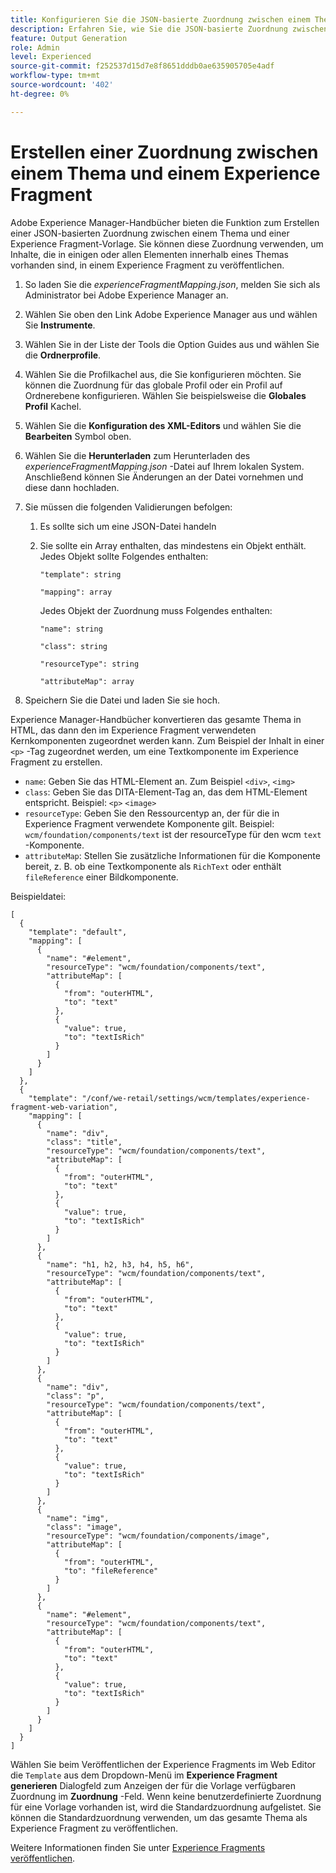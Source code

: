 ```yaml
---
title: Konfigurieren Sie die JSON-basierte Zuordnung zwischen einem Thema und einer Experience Fragment-Vorlage.
description: Erfahren Sie, wie Sie die JSON-basierte Zuordnung zwischen einem Thema und einer Experience Fragment-Vorlage konfigurieren.
feature: Output Generation
role: Admin
level: Experienced
source-git-commit: f252537d15d7e8f8651dddb0ae635905705e4adf
workflow-type: tm+mt
source-wordcount: '402'
ht-degree: 0%

---
```


# Erstellen einer Zuordnung zwischen einem Thema und einem Experience Fragment

Adobe Experience Manager-Handbücher bieten die Funktion zum Erstellen einer JSON-basierten Zuordnung zwischen einem Thema und einer Experience Fragment-Vorlage. Sie können diese Zuordnung verwenden, um Inhalte, die in einigen oder allen Elementen innerhalb eines Themas vorhanden sind, in einem Experience Fragment zu veröffentlichen.

1. So laden Sie die *experienceFragmentMapping.json*, melden Sie sich als Administrator bei Adobe Experience Manager an.
1. Wählen Sie oben den Link Adobe Experience Manager aus und wählen Sie **Instrumente**.
1. Wählen Sie in der Liste der Tools die Option Guides aus und wählen Sie die **Ordnerprofile**.
1. Wählen Sie die Profilkachel aus, die Sie konfigurieren möchten. Sie können die Zuordnung für das globale Profil oder ein Profil auf Ordnerebene konfigurieren. Wählen Sie beispielsweise die **Globales Profil** Kachel.
1. Wählen Sie die **Konfiguration des XML-Editors** und wählen Sie die **Bearbeiten** Symbol oben.
1. Wählen Sie die **Herunterladen** zum Herunterladen des *experienceFragmentMapping.json*  -Datei auf Ihrem lokalen System. Anschließend können Sie Änderungen an der Datei vornehmen und diese dann hochladen.

1. Sie müssen die folgenden Validierungen befolgen:

   1. Es sollte sich um eine JSON-Datei handeln
   2. Sie sollte ein Array enthalten, das mindestens ein Objekt enthält. Jedes Objekt sollte Folgendes enthalten:


      `"template": string `

      `"mapping": array`

      Jedes Objekt der Zuordnung muss Folgendes enthalten:

      `"name": string`

      `"class": string`

      `"resourceType": string`

      `"attributeMap": array`


1. Speichern Sie die Datei und laden Sie sie hoch.

Experience Manager-Handbücher konvertieren das gesamte Thema in HTML, das dann den im Experience Fragment verwendeten Kernkomponenten zugeordnet werden kann. Zum Beispiel der Inhalt in einer `<p>` -Tag zugeordnet werden, um eine Textkomponente im Experience Fragment zu erstellen.
* `name`: Geben Sie das HTML-Element an. Zum Beispiel `<div>`, `<img>`
* `class`: Geben Sie das DITA-Element-Tag an, das dem HTML-Element entspricht. Beispiel: `<p>` `<image>`
* `resourceType`: Geben Sie den Ressourcentyp an, der für die in Experience Fragment verwendete Komponente gilt. Beispiel: `wcm/foundation/components/text` ist der resourceType für den wcm `text` -Komponente.
* `attributeMap`: Stellen Sie zusätzliche Informationen für die Komponente bereit, z. B. ob eine Textkomponente als `RichText` oder enthält `fileReference` einer Bildkomponente.




Beispieldatei:

```
[
  {
    "template": "default",
    "mapping": [
      {
        "name": "#element",
        "resourceType": "wcm/foundation/components/text",
        "attributeMap": [
          {
            "from": "outerHTML",
            "to": "text"
          },
          {
            "value": true,
            "to": "textIsRich"
          }
        ]
      }
    ]
  },
  {
    "template": "/conf/we-retail/settings/wcm/templates/experience-fragment-web-variation",
    "mapping": [
      {
        "name": "div",
        "class": "title",
        "resourceType": "wcm/foundation/components/text",
        "attributeMap": [
          {
            "from": "outerHTML",
            "to": "text"
          },
          {
            "value": true,
            "to": "textIsRich"
          }
        ]
      },
      {
        "name": "h1, h2, h3, h4, h5, h6",
        "resourceType": "wcm/foundation/components/text",
        "attributeMap": [
          {
            "from": "outerHTML",
            "to": "text"
          },
          {
            "value": true,
            "to": "textIsRich"
          }
        ]
      },
      {
        "name": "div",
        "class": "p",
        "resourceType": "wcm/foundation/components/text",
        "attributeMap": [
          {
            "from": "outerHTML",
            "to": "text"
          },
          {
            "value": true,
            "to": "textIsRich"
          }
        ]
      },
      {
        "name": "img",
        "class": "image",
        "resourceType": "wcm/foundation/components/image",
        "attributeMap": [
          {
            "from": "outerHTML",
            "to": "fileReference"
          }
        ]
      },
      {
        "name": "#element",
        "resourceType": "wcm/foundation/components/text",
        "attributeMap": [
          {
            "from": "outerHTML",
            "to": "text"
          },
          {
            "value": true,
            "to": "textIsRich"
          }
        ]
      }
    ]
  }
]
```



Wählen Sie beim Veröffentlichen der Experience Fragments im Web Editor die `Template` aus dem Dropdown-Menü im **Experience Fragment generieren** Dialogfeld zum Anzeigen der für die Vorlage verfügbaren Zuordnung im **Zuordnung** -Feld. Wenn keine benutzerdefinierte Zuordnung für eine Vorlage vorhanden ist, wird die Standardzuordnung aufgelistet. Sie können die Standardzuordnung verwenden, um das gesamte Thema als Experience Fragment zu veröffentlichen.

Weitere Informationen finden Sie unter [Experience Fragments veröffentlichen](../user-guide/publish-experience-fragment.md).

